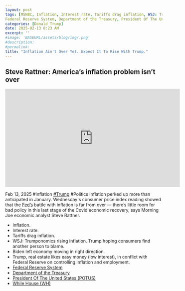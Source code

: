 ```yaml
---
layout: post
tags: [MSNBC, Inflation, Interest rate, Tariffs drag inflation, WSJ: Trumponomics rising inflation, Trump hoping consumers find another person to blame, Biden left economy moving in right direction, real estate likes easy money (low interest), in conflict with Federal Reserve on controlling inflation and employment,
Federal Reserve System, Department of the Treasury, President Of The United States (POTUS), While House (WH), politics]
categories: [Donald Trump]
date: 2025-02-13 8:23 AM
excerpt: ''
#image: 'BASEURL/assets/blog/img/.png'
#description:
#permalink:
title: "Inflation Ain't Over Yet. Expect It To Rise With Trump."
---
```



## Steve Rattner: America’s inflation problem isn’t over

<iframe width="560" height="315" src="https://www.youtube.com/embed/qtcsqMa0COs?si=XwzvfxbRlyc0rXmk" title="YouTube video player" frameborder="0" allow="accelerometer; autoplay; clipboard-write; encrypted-media; gyroscope; picture-in-picture; web-share" referrerpolicy="strict-origin-when-cross-origin" allowfullscreen></iframe>

Feb 13, 2025  #Inflation [#Trump](https://www.whitehouse.gov/) #Politics
Inflation perked up more than anticipated in January. Wednesday's consumer price index reading showed that the [Fed’s](https://www.federalreserve.gov/) battle with inflation is far from over — there’s little room for bad policy in this last stage of the Covid economic recovery, says Morning Joe economic analyst Steve Rattner.

- Inflation. 
- Interest rate. 
- Tariffs drag inflation. 
- WSJ: Trumponomics rising inflation. Trump hoping consumers find another person to blame.
- Biden left economy moving in right direction. 
- Trump, real estate likes easy money (low interest), in conflict with Federal Reserve on controlling inflation and employment.
- [Federal Reserve System](https://www.federalreserve.gov/)
- [Department of the Treasury](https://home.treasury.gov/)
- [President Of The United States (POTUS)](https://whitehouse.gov/)
- [While House (WH)](https://www.whitehouse.gov/)
